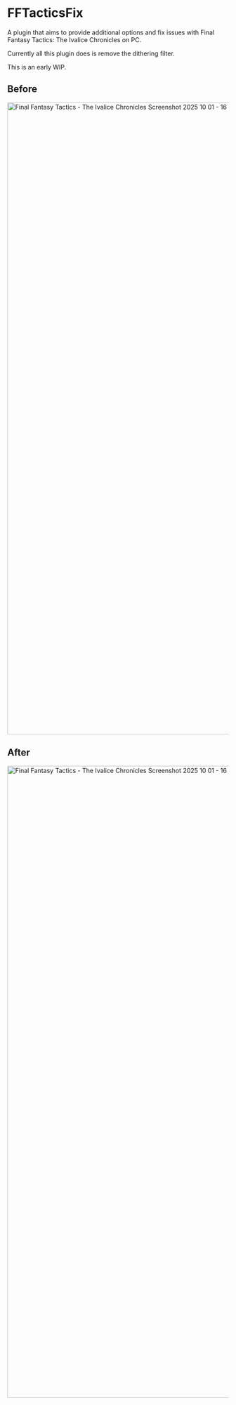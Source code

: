 # FFTacticsFix
A plugin that aims to provide additional options and fix issues with Final Fantasy Tactics: The Ivalice Chronicles on PC.

Currently all this plugin does is remove the dithering filter.

This is an early WIP.

## Before
<img width="2560" height="1440" alt="Final Fantasy Tactics - The Ivalice Chronicles Screenshot 2025 10 01 - 16 16 36 52" src="https://github.com/user-attachments/assets/d40ab0ce-c83e-4e66-a2ba-7f0b3ea28c3c" />

## After
<img width="2560" height="1440" alt="Final Fantasy Tactics - The Ivalice Chronicles Screenshot 2025 10 01 - 16 22 44 84" src="https://github.com/user-attachments/assets/e611b95e-0982-4cf4-add3-6aabda3029a7" />
